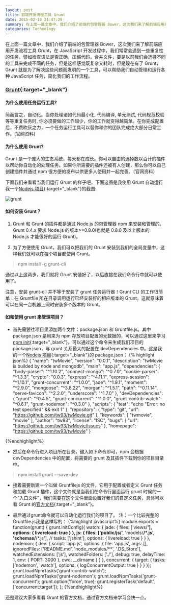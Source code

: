 ```yaml
---
layout: post
title: 前端开发流程工具 Grunt
date: 2015-02-18 21:47:29
summary: 在上面一篇文章中，我们介绍了前端的包管理器 Bower，这次我们来了解前端应用开发流程工具 Grunt，在JavaScript 开发过程中，我们常常会遇到一些重复性的任务，譬如检查语法是否正确，压缩代码，合并文件，要是以前我们会选择不同的工具来完成不同的任务，但是这样感觉既复杂又耗时，但是现在有了 Grunt，Grunt 就是为了解决这些问题而发明的一个工具，可以帮助我们自动管理和运行各种 JavaScript 任务，简化我们的工作流程 ...
categories: Technology
---
```


在上面一篇文章中，我们介绍了前端的包管理器 Bower，这次我们来了解前端应用开发流程工具 Grunt，在 JavaScript 开发过程中，我们常常会遇到一些重复性的任务，譬如检查语法是否正确，压缩代码，合并文件，要是以前我们会选择不同的工具来完成不同的任务，但是这样感觉既复杂又耗时，但是现在有了 Grunt，Grunt 就是为了解决这些问题而发明的一个工具，可以帮助我们自动管理和运行各种 JavaScript 任务，简化我们的工作流程。

### [Grunt](http://www.gruntjs.org/){:target="_blank"}

#### 为什么使用任务运行工具?

简而言之，自动化。当你处理诸如代码最小化, 代码编译, 单元测试, 代码规范校验等等重复任务时, 你必须要做的工作越少，你的工作就变得越简单。在你完成配置后，不费吹灰之力，一个任务运行工具可以替你和你的团队完成绝大部分日常工作。(官网资料)

#### 为什么使用 Grunt?

Grunt 是一个庞大的生态系统，每天都在成长。你可以自由的选择数以百计的插件以帮助你自动化的处理任务。如果你所需要的插件还被有人创建，那么你可以自己创建插件并通过 npm 很方便的发布以供更多人使用并一起完善。（官网资料）

下面我们来看看当我们运行 Grunt 的样子吧，下面这图是我使用 Grunt 自动运行我一个[Nodejs 项目](https://github.com/tw93/twMovie){:target="_blank"}的截图:

![grunt](http://tw93.github.io/images/grunt1.jpg)

#### 如何安装 Grunt？

1. Grunt 和 Grunt 的插件都是通过 Node.js 的包管理器 npm 来安装和管理的。Grunt 0.4.x 要求 Node.js 的版本>=0.8.0(也就是 0.8.0 及以上版本的 Node.js 才能很好的运行 Grunt)。

2. 为了方便使用 Grunt，我们可以把我们的 Grunt 安装到我们的全局变量中，这样我们就可以在每个项目都使用 Grunt。

<blockquote>npm install -g  grunt-cli</blockquote>

通过以上这两步，我们就将 Grunt 安装好了，以后直接在我们命令行中就可以使用了。

注意，安装 grunt-cli 并不等于安装了 grunt 任务运行器！Grunt CLI 的工作很简单：在 Gruntfile 所在目录调用运行已经安装好的相应版本的 Grunt。这就意味着可以在同一台机器上同时安装多个版本的 Grunt。

#### 如和使用 grunt 来管理项目？

- 首先需要往项目里添加两个文件：package.json 和 Gruntfile.js。其中 package.json 是用来为 npm 存放项目配置的元数据的，可以通过这里来学习[npm init](https://docs.npmjs.com/cli/init){:target="_blank"}。可以通过这个命令来生成我们项目的 package.json，与 grunt 关系最大的配置在 devDependencies 中。这是我的一个[Nodejs 项目](https://github.com/tw93/twMovie){:target="_blank"}的 package.json：
{% highlight json%}
{
  "name": "twMovie",
  "version": "0.0.1",
  "description": "twMovie is builded by node and mongodb",
  "main": "app.js",
  "dependencies": {
    "body-parser": "^1.10.2",
    "connect-mongo": "^0.7.0",
    "cookie-parser": "^1.3.3",
    "crypto": "0.0.3",
    "express": "^4.11.1",
    "express-session": "^1.10.1",
    "grunt-concurrent": "^1.0.0",
    "jade": "^1.9.1",
    "moment": "^2.9.0",
    "mongoose": "^3.8.22",
    "morgan": "^1.5.1",
    "path": "^0.11.14",
    "serve-favicon": "^2.2.0",
    "underscore": "^1.7.0"
  },
  "devDependencies": {
    "grunt": "^0.4.5",
    "grunt-concurrent": "^1.0.0",
    "grunt-contrib-watch": "^0.6.1",
    "grunt-nodemon": "^0.3.0"
  },
  "scripts": {
    "test": "echo \"Error: no test specified\" && exit 1"
  },
  "repository": {
    "type": "git",
    "url": "https://github.com/tw93/twMovie.git"
  },
  "keywords": [
    "twmovie",
    "movie"
  ],
  "author": "tw93",
  "license": "ISC",
  "bugs": {
    "url": "https://github.com/tw93/twMovie/issues"
  },
  "homepage": "https://github.com/tw93/twMovie"
}

{%endhighlight%}

- 然后在命令行进入项目所在目录，键入如下命令即可，npm 会根据 devDependencies 中的配置，将需要的 grunt 及其插件下载到你的项目目录中。
<blockquote>npm install grunt --save-dev</blockquote>

- 接着需要新建一个叫做 Gruntfilejs 的文件，它用于配置或者定义 Grunt 任务和加载 Grunt 插件，这个文件就是当我们在命令行里面运行 grunt 时候的一个“入口文件”，我们需要在这个文件里面设置好我们的自定义任务，具体可以看 Grunt 的[官方文档](http://www.gruntjs.org/docs/sample-gruntfile.html){:target="_blank"}。

 - 最后通过grunt命令就可以自动化运行我们的项目了。 
注：一个比较完整的Gruntfile.js我是这样写的：
{%highlight javascript%}
module.exports = function(grunt) {
    grunt.initConfig({
        watch: {
            jade: {
                files: ['views/**'],
                options: {
                    livereload: true
                }
            },
            js: {
                files: ['public/js/**', 'models/**/*.js', 'schemas/**/*.js'],
                // tasks: ['jshint'],
                options: {
                    livereload: true
                }
            }
        },
        nodemon: {
            dev: {
                script: 'app.js',
                options: {
                    file: 'app.js',
                    args: [],
                    ignoredFiles: ['README.md', 'node_modules/**', '.DS_Store'],
                    watchedExtensions: ['js'],
                    watchedFolders: ['./'],
                    debug: true,
                    delayTime: 1,
                    env: {
                        PORT: 3000
                    },
                    cwd: __dirname
                }
            }
        },
        concurrent: {
            target: {
                tasks: ['nodemon', 'watch'],
                options: {
                    logConcurrentOutput: true
                }
            }
        }
    });
    grunt.loadNpmTasks('grunt-contrib-watch');
    grunt.loadNpmTasks('grunt-nodemon');
    grunt.loadNpmTasks('grunt-concurrent');
    grunt.option('force', true);
    grunt.registerTask('default', ['concurrent:target']);
};
{%endhighlight%}

还是建议大家多看看 Grunt 的官方文档，通过官方文档来学习会快一点。
